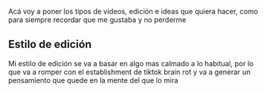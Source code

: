 Acá voy a poner los tipos de videos, edición e ideas que quiera hacer, como para siempre recordar que me gustaba y no perderme

## Estilo de edición
Mi estilo de edición se va a basar en algo mas calmado a lo habitual, por lo que va a romper con el establishment de tiktok brain rot y va a generar un pensamiento que quede en la mente del que lo mira